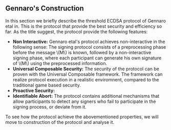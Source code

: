 ## Gennaro's Construction

In this section we briefly describe the threshold ECDSA protocol of Gennaro etal in. This is the protocol that provide the best security and efficiency so far. As the title suggest, the protocol provide the following features:

- **Non Interactive:** Gennaro etal's protocol achieves non-interactive in the following sense: The signing protocol consists of a preprocessing phase before the  message \\(M\\) is known, followed by a non-interactive signing phase, where each participant can generate his own signature of \\(M\\) using the preprocessed information.
- **Universal Composable Security:** The security of the protocol can be proven with the Universal Composable framework. The framework can realize protocol execution in a realistic enviromnent, compared to the traditional game based security.
- **Proactive Security:** 
- **Identifiable Abort:** The protocol contains additional mechanisms that allow participants to detect any signers who fail to participate in the signing process, or deviate from it.

To see how the protocol achieve the abovementioned properties, we will move to construction of the protocol and analyse it.